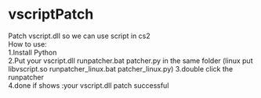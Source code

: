 # vscriptPatch
Patch vscript.dll so we can use script in cs2  
How to use:  
1.Install Python  
2.Put your vscript.dll runpatcher.bat patcher.py in the same folder  (linux put libvscript.so runpatcher_linux.bat patcher_linux.py)
3.double click the runpatcher  
4.done if shows :your vscript.dll patch successful 
